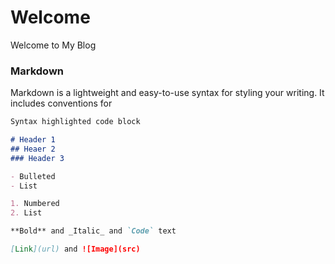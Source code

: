 # Welcome

Welcome to My Blog

### Markdown

Markdown is a lightweight and easy-to-use syntax for styling your writing. It includes conventions for

```markdown
Syntax highlighted code block

# Header 1
## Heaer 2
### Header 3

- Bulleted
- List

1. Numbered
2. List

**Bold** and _Italic_ and `Code` text

[Link](url) and ![Image](src)
```
